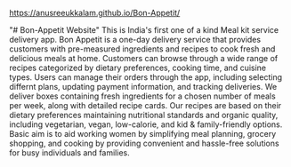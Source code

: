 https://anusreeukkalam.github.io/Bon-Appetit/


"# Bon-Appetit Website" 
This is India's first one of a kind Meal kit service delivery app. Bon Appetit is a one-day delivery service that provides customers with pre-measured ingredients and recipes to cook fresh and delicious meals at home. Customers can browse through a wide range of recipes categorized by dietary preferences, cooking time, and cuisine types. Users can manage their orders through the app, including selecting differnt plans, updating payment information, and tracking deliveries. We deliver boxes containing fresh ingredients for a chosen number of meals per week, along with detailed recipe cards. Our recipes are based on their dietary preferences maintaining nutritional standards and organic quality, including vegetarian, vegan, low-calorie, and kid & family-friendly options. Basic aim is to aid working women by simplifying meal planning, grocery shopping, and cooking by providing convenient and hassle-free solutions for busy individuals and families.
